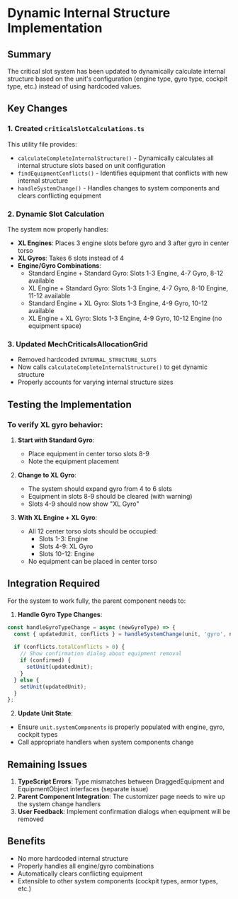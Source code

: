 # Dynamic Internal Structure Implementation

## Summary

The critical slot system has been updated to dynamically calculate internal structure based on the unit's configuration (engine type, gyro type, cockpit type, etc.) instead of using hardcoded values.

## Key Changes

### 1. Created `criticalSlotCalculations.ts`

This utility file provides:
- `calculateCompleteInternalStructure()` - Dynamically calculates all internal structure slots based on unit configuration
- `findEquipmentConflicts()` - Identifies equipment that conflicts with new internal structure
- `handleSystemChange()` - Handles changes to system components and clears conflicting equipment

### 2. Dynamic Slot Calculation

The system now properly handles:
- **XL Engines**: Places 3 engine slots before gyro and 3 after gyro in center torso
- **XL Gyros**: Takes 6 slots instead of 4
- **Engine/Gyro Combinations**:
  - Standard Engine + Standard Gyro: Slots 1-3 Engine, 4-7 Gyro, 8-12 available
  - XL Engine + Standard Gyro: Slots 1-3 Engine, 4-7 Gyro, 8-10 Engine, 11-12 available
  - Standard Engine + XL Gyro: Slots 1-3 Engine, 4-9 Gyro, 10-12 available
  - XL Engine + XL Gyro: Slots 1-3 Engine, 4-9 Gyro, 10-12 Engine (no equipment space)

### 3. Updated MechCriticalsAllocationGrid

- Removed hardcoded `INTERNAL_STRUCTURE_SLOTS`
- Now calls `calculateCompleteInternalStructure()` to get dynamic structure
- Properly accounts for varying internal structure sizes

## Testing the Implementation

### To verify XL gyro behavior:

1. **Start with Standard Gyro**:
   - Place equipment in center torso slots 8-9
   - Note the equipment placement

2. **Change to XL Gyro**:
   - The system should expand gyro from 4 to 6 slots
   - Equipment in slots 8-9 should be cleared (with warning)
   - Slots 4-9 should now show "XL Gyro"

3. **With XL Engine + XL Gyro**:
   - All 12 center torso slots should be occupied:
     - Slots 1-3: Engine
     - Slots 4-9: XL Gyro
     - Slots 10-12: Engine
   - No equipment can be placed in center torso

## Integration Required

For the system to work fully, the parent component needs to:

1. **Handle Gyro Type Changes**:
```javascript
const handleGyroTypeChange = async (newGyroType) => {
  const { updatedUnit, conflicts } = handleSystemChange(unit, 'gyro', newGyroType);
  
  if (conflicts.totalConflicts > 0) {
    // Show confirmation dialog about equipment removal
    if (confirmed) {
      setUnit(updatedUnit);
    }
  } else {
    setUnit(updatedUnit);
  }
};
```

2. **Update Unit State**:
- Ensure `unit.systemComponents` is properly populated with engine, gyro, cockpit types
- Call appropriate handlers when system components change

## Remaining Issues

1. **TypeScript Errors**: Type mismatches between DraggedEquipment and EquipmentObject interfaces (separate issue)
2. **Parent Component Integration**: The customizer page needs to wire up the system change handlers
3. **User Feedback**: Implement confirmation dialogs when equipment will be removed

## Benefits

- No more hardcoded internal structure
- Properly handles all engine/gyro combinations
- Automatically clears conflicting equipment
- Extensible to other system components (cockpit types, armor types, etc.)
